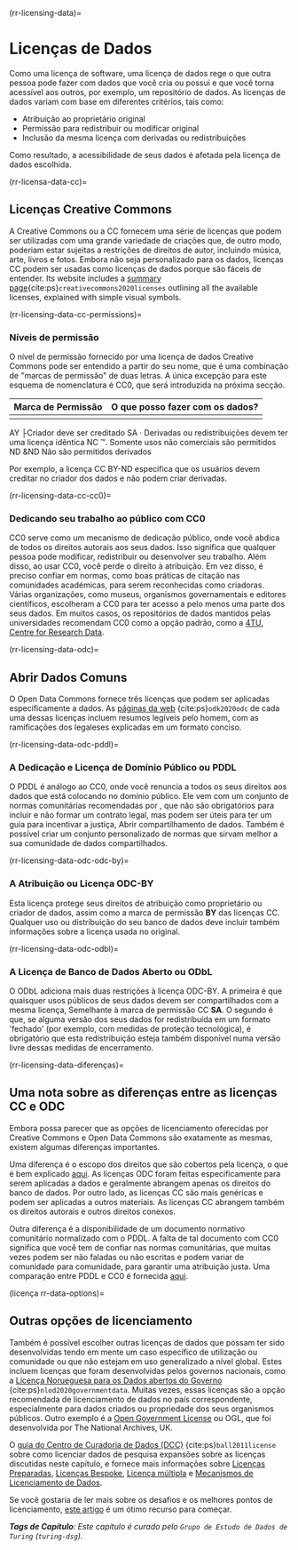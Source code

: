 (rr-licensing-data)=
# Licenças de Dados

Como uma licença de software, uma licença de dados rege o que outra pessoa pode fazer com dados que você cria ou possui e que você torna acessível aos outros, por exemplo, um repositório de dados. As licenças de dados variam com base em diferentes critérios, tais como:
* Atribuição ao proprietário original
* Permissão para redistribuir ou modificar original
* Inclusão da mesma licença com derivadas ou redistribuições

Como resultado, a acessibilidade de seus dados é afetada pela licença de dados escolhida.

(rr-licensa-data-cc)=
## Licenças Creative Commons

A Creative Commons ou a CC fornecem uma série de licenças que podem ser utilizadas com uma grande variedade de criações que, de outro modo, poderiam estar sujeitas a restrições de direitos de autor, incluindo música, arte, livros e fotos. Embora não seja personalizado para os dados, licenças CC podem ser usadas como licenças de dados porque são fáceis de entender. Its website includes a [summary page](https://creativecommons.org/about/cclicenses/){cite:ps}`creativecommons2020licenses` outlining all the available licenses, explained with simple visual symbols.

(rr-licensing-data-cc-permissions)=
### Níveis de permissão

O nível de permissão fornecido por uma licença de dados Creative Commons pode ser entendido a partir do seu nome, que é uma combinação de "marcas de permissão" de duas letras. A única excepção para este esquema de nomenclatura é CC0, que será introduzida na próxima secção.

| **Marca de Permissão** | **O que posso fazer com os dados?** |
| ---------------------- | ----------------------------------- |
|                        |                                     |
 AY ├Criador deve ser creditado SA · Derivadas ou redistribuições devem ter uma licença idêntica NC ™. Somente usos não comerciais são permitidos ND &ND Não são permitidos derivados


Por exemplo, a licença CC BY-ND especifica que os usuários devem creditar no criador dos dados e não podem criar derivadas.

(rr-licensing-data-cc-cc0)=
### Dedicando seu trabalho ao público com CC0

CC0 serve como um mecanismo de dedicação público, onde você abdica de todos os direitos autorais aos seus dados. Isso significa que qualquer pessoa pode modificar, redistribuir ou desenvolver seu trabalho. Além disso, ao usar CC0, você perde o direito à atribuição. Em vez disso, é preciso confiar em normas, como boas práticas de citação nas comunidades académicas, para serem reconhecidas como criadoras. Várias organizações, como museus, organismos governamentais e editores científicos, escolheram a CC0 para ter acesso a pelo menos uma parte dos seus dados. Em muitos casos, os repositórios de dados mantidos pelas universidades recomendam CC0 como a opção padrão, como a [4TU. Centre for Research Data](https://researchdata.4tu.nl/en/use-4turesearchdata/archive-research-data/upload-your-data-in-our-data-archive/licencing/).

(rr-licensing-data-odc)=
## Abrir Dados Comuns

O Open Data Commons fornece três licenças que podem ser aplicadas especificamente a dados. As [páginas da web](https://opendatacommons.org/licenses/index.html) {cite:ps}`odk2020odc` de cada uma dessas licenças incluem resumos legíveis pelo homem, com as ramificações dos legaleses explicadas em um formato conciso.

(rr-licensing-data-odc-pddl)=
### A Dedicação e Licença de Domínio Público ou PDDL

O PDDL é análogo ao CC0, onde você renuncia a todos os seus direitos aos dados que está colocando no domínio público. Ele vem com um conjunto de normas comunitárias recomendadas por [](https://opendatacommons.org/licenses/pddl/norms.html), que não são obrigatórios para incluir e não formar um contrato legal, mas podem ser úteis para ter um guia para incentivar a justiça, Abrir compartilhamento de dados. Também é possível criar um conjunto personalizado de normas que sirvam melhor a sua comunidade de dados compartilhados.

(rr-licensing-data-odc-odc-by)=
### A Atribuição ou Licença ODC-BY

Esta licença protege seus direitos de atribuição como proprietário ou criador de dados, assim como a marca de permissão **BY** das licenças CC. Qualquer uso ou distribuição do seu banco de dados deve incluir também informações sobre a licença usada no original.

(rr-licensing-data-odc-odbl)=
### A Licença de Banco de Dados Aberto ou ODbL

O ODbL adiciona mais duas restrições à licença ODC-BY. A primeira é que quaisquer usos públicos de seus dados devem ser compartilhados com a mesma licença, Semelhante à marca de permissão CC **SA**. O segundo é que, se alguma versão dos seus dados for redistribuída em um formato 'fechado' (por exemplo, com medidas de proteção tecnológica), é obrigatório que esta redistribuição esteja também disponível numa versão livre dessas medidas de encerramento.

(rr-licensing-data-diferenças)=
## Uma nota sobre as diferenças entre as licenças CC e ODC

Embora possa parecer que as opções de licenciamento oferecidas por Creative Commons e Open Data Commons são exatamente as mesmas, existem algumas diferenças importantes.

Uma diferença é o escopo dos direitos que são cobertos pela licença, o que é bem explicado [aqui](https://wiki.creativecommons.org/wiki/Data#What_is_the_difference_between_the_Open_Data_Commons_licenses_and_the_CC_4.0_licenses.3F). As licenças ODC foram feitas especificamente para serem aplicadas a dados e geralmente abrangem apenas os direitos do banco de dados. Por outro lado, as licenças CC são mais genéricas e podem ser aplicadas a outros materiais. As licenças CC abrangem também os direitos autorais e outros direitos conexos.

Outra diferença é a disponibilidade de um documento normativo comunitário normalizado com o PDDL. A falta de tal documento com CC0 significa que você tem de confiar nas normas comunitárias, que muitas vezes podem ser não faladas ou não escritas e podem variar de comunidade para comunidade, para garantir uma atribuição justa. Uma comparação entre PDDL e CC0 é fornecida [aqui](https://opendatacommons.org/faq.1.html).

(licença rr-data-options)=
## Outras opções de licenciamento

Também é possível escolher outras licenças de dados que possam ter sido desenvolvidas tendo em mente um caso específico de utilização ou comunidade ou que não estejam em uso generalizado a nível global. Estes incluem licenças que foram desenvolvidas pelos governos nacionais, como a [Licença Norueguesa para os Dados abertos do Governo](https://data.norge.no/nlod/en/) {cite:ps}`nlod2020governmentdata`. Muitas vezes, essas licenças são a opção recomendada de licenciamento de dados no país correspondente, especialmente para dados criados ou propriedade dos seus organismos públicos. Outro exemplo é a [Open Government License](http://www.nationalarchives.gov.uk/doc/open-government-licence/version/3/) ou OGL, que foi desenvolvida por The National Archives, UK.

O [guia do Centro de Curadoria de Dados (DCC)](https://www.dcc.ac.uk/guidance/how-guides/license-research-data) {cite:ps}`ball2011license` sobre como licenciar dados de pesquisa expansões sobre as licenças discutidas neste capítulo, e fornece mais informações sobre [Licenças Preparadas](https://www.dcc.ac.uk/guidance/how-guides/license-research-data#x1-6000), [Licenças Bespoke](https://www.dcc.ac.uk/guidance/how-guides/license-research-data#x1-7000), [Licença múltipla](https://www.dcc.ac.uk/guidance/how-guides/license-research-data#x1-13000) e [Mecanismos de Licenciamento de Dados](https://www.dcc.ac.uk/guidance/how-guides/license-research-data#x1-14000).

Se você gostaria de ler mais sobre os desafios e os melhores pontos de licenciamento, [este artigo](https://research.okfn.org/avoiding-data-use-silos/) é um ótimo recurso para começar.

***Tags de Capítulo**: Este capítulo é curado pelo `Grupo de Estudo de Dados de Turing` (`turing-dsg`).*
